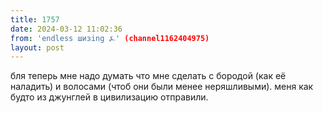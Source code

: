 ```yaml
---
title: 1757
date: 2024-03-12 11:02:36
from: 'endless шизing ⍼' (channel1162404975)
layout: post
---
```


бля теперь мне надо думать что мне сделать с бородой (как её наладить) и волосами (чтоб они были менее неряшливыми). меня как будто из джунглей в цивилизацию отправили.
